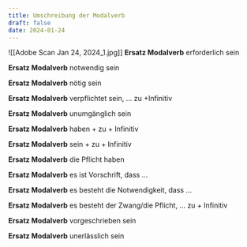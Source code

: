 ```yaml
---
title: Umschreibung der Modalverb
draft: false
date: 2024-01-24
---
```


  


![[Adobe Scan Jan 24, 2024_1.jpg]]
**Ersatz Modalverb**
erforderlich sein 

**Ersatz Modalverb**
notwendig sein 

**Ersatz Modalverb**
nötig sein 

**Ersatz Modalverb**
verpflichtet sein, ... zu +Infinitiv 

**Ersatz Modalverb**
unumgänglich sein

**Ersatz Modalverb**
haben + zu + Infinitiv

**Ersatz Modalverb**
sein + zu + Infinitiv

**Ersatz Modalverb**
die Pflicht haben

**Ersatz Modalverb**
es ist Vorschrift, dass ...

**Ersatz Modalverb**
es besteht die Notwendigkeit, dass ...

**Ersatz Modalverb**
es besteht der Zwang/die Pflicht, ... zu + Infinitiv

**Ersatz Modalverb**
vorgeschrieben sein

**Ersatz Modalverb**
unerlässlich sein
